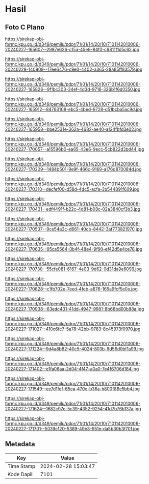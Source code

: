# Hasil

## Foto C Plano

https://sirekap-obj-formc.kpu.go.id/d349/pemilu/pdpr/71/01/14/20/10/7101142010006-20240227-165607--2987e626-c15a-45e8-84f0-c6811f1d5c62.jpg

https://sirekap-obj-formc.kpu.go.id/d349/pemilu/pdpr/71/01/14/20/10/7101142010006-20240228-140809--17ee6476-c9e0-4402-a365-28a85ff83579.jpg

https://sirekap-obj-formc.kpu.go.id/d349/pemilu/pdpr/71/01/14/20/10/7101142010006-20240227-165826--9f1bc303-34ef-4d3d-9716-326b1f6d0350.jpg

https://sirekap-obj-formc.kpu.go.id/d349/pemilu/pdpr/71/01/14/20/10/7101142010006-20240227-165912--84763108-ebc5-4bed-9728-d51bcba5ac9d.jpg

https://sirekap-obj-formc.kpu.go.id/d349/pemilu/pdpr/71/01/14/20/10/7101142010006-20240227-165958--bbe2531e-362a-4682-ae40-a124fbfd3e02.jpg

https://sirekap-obj-formc.kpu.go.id/d349/pemilu/pdpr/71/01/14/20/10/7101142010006-20240227-170057--a15596b0-ea65-43e6-9ecc-5cb822d3bd44.jpg

https://sirekap-obj-formc.kpu.go.id/d349/pemilu/pdpr/71/01/14/20/10/7101142010006-20240227-170209--1484b501-9e9f-466c-9169-a176d870084d.jpg

https://sirekap-obj-formc.kpu.go.id/d349/pemilu/pdpr/71/01/14/20/10/7101142010006-20240227-170310--decfef00-d58d-4dc5-acfa-3b544891f609.jpg

https://sirekap-obj-formc.kpu.go.id/d349/pemilu/pdpr/71/01/14/20/10/7101142010006-20240227-170431--edf4491f-b22c-4d81-b08c-02a3840cf3b3.jpg

https://sirekap-obj-formc.kpu.go.id/d349/pemilu/pdpr/71/01/14/20/10/7101142010006-20240227-170537--9ce54a3c-d661-40cb-8442-3af773821970.jpg

https://sirekap-obj-formc.kpu.go.id/d349/pemilu/pdpr/71/01/14/20/10/7101142010006-20240227-170635--95ca5564-0b4f-48e4-9f90-ef42d5e4ce78.jpg

https://sirekap-obj-formc.kpu.go.id/d349/pemilu/pdpr/71/01/14/20/10/7101142010006-20240227-170730--55cfe081-6167-4e03-9d62-0d31da9e6096.jpg

https://sirekap-obj-formc.kpu.go.id/d349/pemilu/pdpr/71/01/14/20/10/7101142010006-20240227-170828--c1fb702e-7eed-4feb-a876-165a9fcf5e0e.jpg

https://sirekap-obj-formc.kpu.go.id/d349/pemilu/pdpr/71/01/14/20/10/7101142010006-20240227-170938--83edc431-41dd-4947-9981-8b68bd00b88a.jpg

https://sirekap-obj-formc.kpu.go.id/d349/pemilu/pdpr/71/01/14/20/10/7101142010006-20240227-171027--410c6fc7-5a78-42bb-9783-8c45973f0970.jpg

https://sirekap-obj-formc.kpu.go.id/d349/pemilu/pdpr/71/01/14/20/10/7101142010006-20240227-171224--9d4a8b82-40c5-4024-803b-6d56d0bf1a99.jpg

https://sirekap-obj-formc.kpu.go.id/d349/pemilu/pdpr/71/01/14/20/10/7101142010006-20240227-171402--e1fa08aa-2d04-4f47-a0a0-7e4f6706d184.jpg

https://sirekap-obj-formc.kpu.go.id/d349/pemilu/pdpr/71/01/14/20/10/7101142010006-20240227-171549--ee7d1fef-65ea-470c-b36a-b800f88e5bb4.jpg

https://sirekap-obj-formc.kpu.go.id/d349/pemilu/pdpr/71/01/14/20/10/7101142010006-20240227-171624--1682c97e-5c39-4352-9254-41d7b76b137a.jpg

https://sirekap-obj-formc.kpu.go.id/d349/pemilu/pdpr/71/01/14/20/10/7101142010006-20240227-171701--5039c120-5389-49e3-951e-da5b30b3f70f.jpg


## Metadata

| Key        | Value               |
| ---------- | ------------------- |
| Time Stamp | 2024-02-28 15:03:47 |
| Kode Dapil | 7101                |



